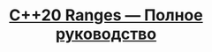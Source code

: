 <div align="center"><h1><strong><a href="https://habr.com/ru/companies/otus/articles/594251/">C++20 Ranges — Полное руководство</a></strong></h1></div>